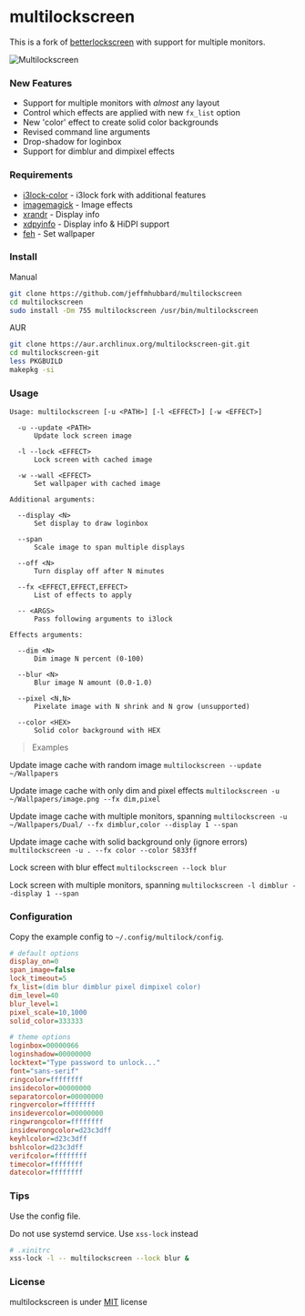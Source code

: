 ﻿# multilockscreen

This is a fork of [betterlockscreen](https://github.com/pavanjadhaw/betterlockscreen) with support for multiple monitors.

![Multilockscreen](https://camo.githubusercontent.com/bd90f582f8fea8467dc59b8b9c5f154aa1dff00f/68747470733a2f2f692e696d6775722e636f6d2f4a5a6139644c432e706e67)


### New Features
- Support for multiple monitors with *almost* any layout
- Control which effects are applied with new `fx_list` option
- New 'color' effect to create solid color backgrounds
- Revised command line arguments
- Drop-shadow for loginbox
- Support for dimblur and dimpixel effects


### Requirements
- [i3lock-color](https://github.com/PandorasFox/i3lock-color) - i3lock fork with additional features
- [imagemagick](https://www.imagemagick.org/) - Image effects
- [xrandr](https://www.x.org/) - Display info
- [xdpyinfo](https://www.x.org/) - Display info & HiDPI support
- [feh](https://feh.finalrewind.org/) - Set wallpaper


### Install

Manual
```bash
git clone https://github.com/jeffmhubbard/multilockscreen
cd multilockscreen
sudo install -Dm 755 multilockscreen /usr/bin/multilockscreen
```

AUR
```bash
git clone https://aur.archlinux.org/multilockscreen-git.git
cd multilockscreen-git
less PKGBUILD
makepkg -si
```


### Usage
```
Usage: multilockscreen [-u <PATH>] [-l <EFFECT>] [-w <EFFECT>]

  -u --update <PATH>
      Update lock screen image

  -l --lock <EFFECT>
      Lock screen with cached image

  -w --wall <EFFECT>
      Set wallpaper with cached image

Additional arguments:

  --display <N>
      Set display to draw loginbox

  --span
      Scale image to span multiple displays

  --off <N>
      Turn display off after N minutes

  --fx <EFFECT,EFFECT,EFFECT>
      List of effects to apply

  -- <ARGS>
      Pass following arguments to i3lock

Effects arguments:

  --dim <N>
      Dim image N percent (0-100)

  --blur <N>
      Blur image N amount (0.0-1.0)

  --pixel <N,N>
      Pixelate image with N shrink and N grow (unsupported)

  --color <HEX>
      Solid color background with HEX
```

> Examples

Update image cache with random image
`multilockscreen --update ~/Wallpapers`

Update image cache with only dim and pixel effects
`multilockscreen -u ~/Wallpapers/image.png --fx dim,pixel`

Update image cache with multiple monitors, spanning
`multilockscreen -u ~/Wallpapers/Dual/ --fx dimblur,color --display 1 --span`

Update image cache with solid background only (ignore errors)
`multilockscreen -u . --fx color --color 5833ff`

Lock screen with blur effect
`multilockscreen --lock blur`

Lock screen with multiple monitors, spanning
`multilockscreen -l dimblur --display 1 --span`

### Configuration

Copy the example config to `~/.config/multilock/config`.
```ini
# default options
display_on=0
span_image=false
lock_timeout=5
fx_list=(dim blur dimblur pixel dimpixel color)
dim_level=40
blur_level=1
pixel_scale=10,1000
solid_color=333333

# theme options
loginbox=00000066
loginshadow=00000000
locktext="Type password to unlock..."
font="sans-serif"
ringcolor=ffffffff
insidecolor=00000000
separatorcolor=00000000
ringvercolor=ffffffff
insidevercolor=00000000
ringwrongcolor=ffffffff
insidewrongcolor=d23c3dff
keyhlcolor=d23c3dff
bshlcolor=d23c3dff
verifcolor=ffffffff
timecolor=ffffffff
datecolor=ffffffff
```

### Tips

Use the config file.

Do not use systemd service. Use `xss-lock` instead
```bash
# .xinitrc
xss-lock -l -- multilockscreen --lock blur &
```

### License
multilockscreen  is under [MIT](https://github.com/jeffmhubbard/multilockscreen/blob/multi-monitor/LICENSE) license
